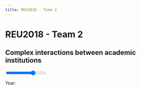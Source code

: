```yaml
---
title: REU2018 - Team 2
---
```

 <!-- Import Vega 3 & Vega-Lite 2 (does not have to be from CDN) -->
  <script src="https://cdn.jsdelivr.net/npm/vega@3"></script>
  <script src="https://cdn.jsdelivr.net/npm/vega-lite@2"></script>
  <!-- Import vega-embed -->
  <script src="https://cdn.jsdelivr.net/npm/vega-embed@3"></script>
  <script src="https://cdnjs.cloudflare.com/ajax/libs/jquery/3.3.1/jquery.min.js"></script>

  <link rel="stylesheet" href="/css/style.css">

# REU2018 - Team 2
## Complex interactions between academic institutions

<div class="slidecontainer">
  <input type="range" min="1960" max="2010" value="1995" class="slider" id="yearRange">
</div>
<p>Year: <span id="selectedYear"></span></p>

<div id="vis">
</div>

<script type="text/javascript">
	$('#selectedYear').text($('#yearRange').val());
	$('#yearRange').on('input propertychange', function (){
		$('#selectedYear').text(
			$('#yearRange').val()
			)
	});
	// vega visualization
  var spec = "/affil_radial_static.json";
  vegaEmbed('#vis', spec, {
                "renderer": "svg",
                "actions": {
                "export": false,
                "source": false,
                "editor": false
              } }).then(function(result) {
    // access view as result.view
  }).catch(console.error);
</script>
